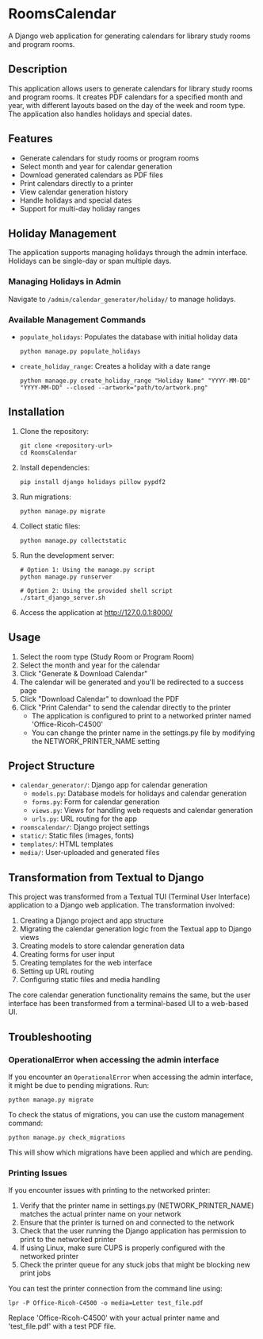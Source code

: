 # RoomsCalendar

A Django web application for generating calendars for library study rooms and program rooms.

## Description

This application allows users to generate calendars for library study rooms and program rooms. It creates PDF calendars
for a specified month and year, with different layouts based on the day of the week and room type. The application also
handles holidays and special dates.

## Features

- Generate calendars for study rooms or program rooms
- Select month and year for calendar generation
- Download generated calendars as PDF files
- Print calendars directly to a printer
- View calendar generation history
- Handle holidays and special dates
- Support for multi-day holiday ranges

## Holiday Management

The application supports managing holidays through the admin interface. Holidays can be single-day or span multiple
days.

### Managing Holidays in Admin

Navigate to `/admin/calendar_generator/holiday/` to manage holidays.

### Available Management Commands

- `populate_holidays`: Populates the database with initial holiday data
  ```
  python manage.py populate_holidays
  ```

- `create_holiday_range`: Creates a holiday with a date range
  ```
  python manage.py create_holiday_range "Holiday Name" "YYYY-MM-DD" "YYYY-MM-DD" --closed --artwork="path/to/artwork.png"
  ```

## Installation

1. Clone the repository:
   ```
   git clone <repository-url>
   cd RoomsCalendar
   ```

2. Install dependencies:
   ```
   pip install django holidays pillow pypdf2
   ```

3. Run migrations:
   ```
   python manage.py migrate
   ```

4. Collect static files:
   ```
   python manage.py collectstatic
   ```

5. Run the development server:
   ```
   # Option 1: Using the manage.py script
   python manage.py runserver

   # Option 2: Using the provided shell script
   ./start_django_server.sh
   ```

6. Access the application at http://127.0.0.1:8000/

## Usage

1. Select the room type (Study Room or Program Room)
2. Select the month and year for the calendar
3. Click "Generate & Download Calendar"
4. The calendar will be generated and you'll be redirected to a success page
5. Click "Download Calendar" to download the PDF
6. Click "Print Calendar" to send the calendar directly to the printer
   - The application is configured to print to a networked printer named 'Office-Ricoh-C4500'
   - You can change the printer name in the settings.py file by modifying the NETWORK_PRINTER_NAME setting

## Project Structure

- `calendar_generator/`: Django app for calendar generation
    - `models.py`: Database models for holidays and calendar generation
    - `forms.py`: Form for calendar generation
    - `views.py`: Views for handling web requests and calendar generation
    - `urls.py`: URL routing for the app
- `roomscalendar/`: Django project settings
- `static/`: Static files (images, fonts)
- `templates/`: HTML templates
- `media/`: User-uploaded and generated files

## Transformation from Textual to Django

This project was transformed from a Textual TUI (Terminal User Interface) application to a Django web application. The
transformation involved:

1. Creating a Django project and app structure
2. Migrating the calendar generation logic from the Textual app to Django views
3. Creating models to store calendar generation data
4. Creating forms for user input
5. Creating templates for the web interface
6. Setting up URL routing
7. Configuring static files and media handling

The core calendar generation functionality remains the same, but the user interface has been transformed from a
terminal-based UI to a web-based UI.

## Troubleshooting

### OperationalError when accessing the admin interface

If you encounter an `OperationalError` when accessing the admin interface, it might be due to pending migrations. Run:

```
python manage.py migrate
```

To check the status of migrations, you can use the custom management command:

```
python manage.py check_migrations
```

This will show which migrations have been applied and which are pending.

### Printing Issues

If you encounter issues with printing to the networked printer:

1. Verify that the printer name in settings.py (NETWORK_PRINTER_NAME) matches the actual printer name on your network
2. Ensure that the printer is turned on and connected to the network
3. Check that the user running the Django application has permission to print to the networked printer
4. If using Linux, make sure CUPS is properly configured with the networked printer
5. Check the printer queue for any stuck jobs that might be blocking new print jobs

You can test the printer connection from the command line using:

```
lpr -P Office-Ricoh-C4500 -o media=Letter test_file.pdf
```

Replace 'Office-Ricoh-C4500' with your actual printer name and 'test_file.pdf' with a test PDF file.
